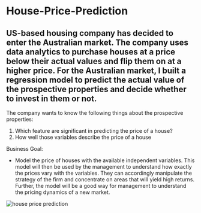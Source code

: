 # House-Price-Prediction

## US-based housing company has decided to enter the Australian market. The company uses data analytics to purchase houses at a price below their actual values and flip them on at a higher price. For the Australian market,  I built a regression model to predict the actual value of the prospective properties and decide whether to invest in them or not.

The company wants to know the following things about the prospective properties:
 1. Which feature are significant in predicting the price of a house?
 2. How well those variables describe the price of a house 

Business Goal:
- Model the price of houses with the available independent variables. This model will then be used by the management to understand how exactly the prices vary with the variables. They can accordingly manipulate the strategy of the firm and concentrate on areas that will yield high returns. Further, the model will be a good way for management to understand the pricing dynamics of a new market.

![house price prediction](https://github.com/amanrai93/House-Price-Prediction/assets/123299829/51d548b6-14fd-452c-806a-9db9647357aa)

